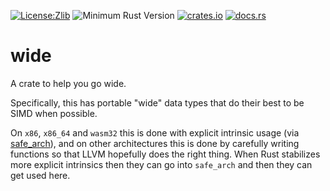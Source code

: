 [![License:Zlib](https://img.shields.io/badge/License-Zlib-brightgreen.svg)](https://opensource.org/licenses/Zlib)
![Minimum Rust Version](https://img.shields.io/badge/Min%20Rust-1.52-green.svg)
[![crates.io](https://img.shields.io/crates/v/wide.svg)](https://crates.io/crates/wide)
[![docs.rs](https://docs.rs/wide/badge.svg)](https://docs.rs/wide/)

# wide

A crate to help you go wide.

Specifically, this has portable "wide" data types that do their best to be SIMD when possible.

On `x86`, `x86_64` and `wasm32` this is done with explicit intrinsic usage (via [safe_arch](https://docs.rs/safe_arch)), and on other architectures this is done by carefully writing functions so that LLVM hopefully does the right thing. When Rust stabilizes more explicit intrinsics then they can go into `safe_arch` and then they can get used here.
